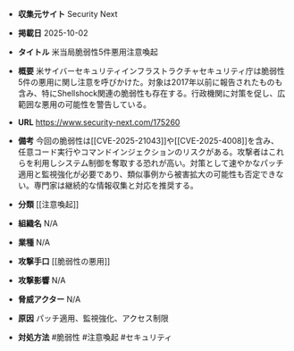 - **収集元サイト**
Security Next

- **掲載日**
2025-10-02

- **タイトル**
米当局脆弱性5件悪用注意喚起

- **概要**
米サイバーセキュリティインフラストラクチャセキュリティ庁は脆弱性5件の悪用に関し注意を呼びかけた。対象は2017年以前に報告されたものも含み、特にShellshock関連の脆弱性も存在する。行政機関に対策を促し、広範囲な悪用の可能性を警告している。

- **URL**
https://www.security-next.com/175260

- **備考**
今回の脆弱性は[[CVE-2025-21043]]や[[CVE-2025-4008]]を含み、任意コード実行やコマンドインジェクションのリスクがある。攻撃者はこれらを利用しシステム制御を奪取する恐れが高い。対策として速やかなパッチ適用と監視強化が必要であり、類似事例から被害拡大の可能性も否定できない。専門家は継続的な情報収集と対応を推奨する。

- **分類**
[[注意喚起]]

- **組織名**
N/A

- **業種**
N/A

- **攻撃手口**
[[脆弱性の悪用]]

- **攻撃影響**
N/A

- **脅威アクター**
N/A

- **原因**
パッチ適用、監視強化、アクセス制限

- **対処方法**
#脆弱性 #注意喚起 #セキュリティ

